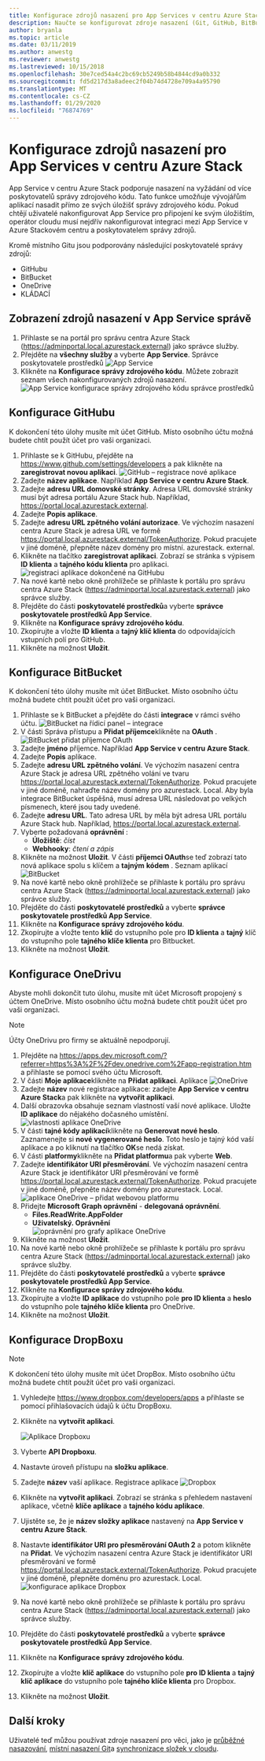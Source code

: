 ```yaml
---
title: Konfigurace zdrojů nasazení pro App Services v centru Azure Stack
description: Naučte se konfigurovat zdroje nasazení (Git, GitHub, BitBucket, DropBox a OneDrive) pro App Services v centru Azure Stack.
author: bryanla
ms.topic: article
ms.date: 03/11/2019
ms.author: anwestg
ms.reviewer: anwestg
ms.lastreviewed: 10/15/2018
ms.openlocfilehash: 30e7ced54a4c2bc69cb5249b58b4844cd9a0b332
ms.sourcegitcommit: fd5d217d3a8adeec2f04b74d4728e709a4a95790
ms.translationtype: MT
ms.contentlocale: cs-CZ
ms.lasthandoff: 01/29/2020
ms.locfileid: "76874769"
---
```

# <a name="configure-deployment-sources-for-app-services-on-azure-stack-hub"></a>Konfigurace zdrojů nasazení pro App Services v centru Azure Stack

App Service v centru Azure Stack podporuje nasazení na vyžádání od více poskytovatelů správy zdrojového kódu. Tato funkce umožňuje vývojářům aplikací nasadit přímo ze svých úložišť správy zdrojového kódu. Pokud chtějí uživatelé nakonfigurovat App Service pro připojení ke svým úložištím, operátor cloudu musí nejdřív nakonfigurovat integraci mezi App Service v Azure Stackovém centru a poskytovatelem správy zdrojů.  

Kromě místního Gitu jsou podporovány následující poskytovatelé správy zdrojů:

* GitHubu
* BitBucket
* OneDrive
* KLÁDACÍ

## <a name="view-deployment-sources-in-app-service-administration"></a>Zobrazení zdrojů nasazení v App Service správě

1. Přihlaste se na portál pro správu centra Azure Stack (https://adminportal.local.azurestack.external) jako správce služby.
2. Přejděte na **všechny služby** a vyberte **App Service**.
    Správce poskytovatele prostředků ![App Service][1]
3. Klikněte na **Konfigurace správy zdrojového kódu**. Můžete zobrazit seznam všech nakonfigurovaných zdrojů nasazení.
    ![App Service konfigurace správy zdrojového kódu správce prostředků][2]

## <a name="configure-github"></a>Konfigurace GitHubu

K dokončení této úlohy musíte mít účet GitHub. Místo osobního účtu možná budete chtít použít účet pro vaši organizaci.

1. Přihlaste se k GitHubu, přejděte na https://www.github.com/settings/developers a pak klikněte na **zaregistrovat novou aplikaci**.
    ![GitHub – registrace nové aplikace][3]
2. Zadejte **název aplikace**. Například **App Service v centru Azure Stack**.
3. Zadejte **adresu URL domovské stránky**. Adresa URL domovské stránky musí být adresa portálu Azure Stack hub. Například, https://portal.local.azurestack.external.
4. Zadejte **Popis aplikace**.
5. Zadejte **adresu URL zpětného volání autorizace**. Ve výchozím nasazení centra Azure Stack je adresa URL ve formě https://portal.local.azurestack.external/TokenAuthorize. Pokud pracujete v jiné doméně, přepněte název domény pro místní. azurestack. external.
6. Klikněte na tlačítko **zaregistrovat aplikaci**. Zobrazí se stránka s výpisem **ID klienta** a **tajného kódu klienta** pro aplikaci.
    ![registraci aplikace dokončené na GitHubu][5]
7. Na nové kartě nebo okně prohlížeče se přihlaste k portálu pro správu centra Azure Stack (https://adminportal.local.azurestack.external) jako správce služby.
8. Přejděte do části **poskytovatelé prostředků**a vyberte **správce poskytovatele prostředků App Service**.
9. Klikněte na **Konfigurace správy zdrojového kódu**.
10. Zkopírujte a vložte **ID klienta** a **tajný klíč klienta** do odpovídajících vstupních polí pro GitHub.
11. Klikněte na možnost **Uložit**.

## <a name="configure-bitbucket"></a>Konfigurace BitBucket

K dokončení této úlohy musíte mít účet BitBucket. Místo osobního účtu možná budete chtít použít účet pro vaši organizaci.

1. Přihlaste se k BitBucket a přejděte do části **integrace** v rámci svého účtu.
    ![BitBucket na řídicí panel – integrace][7]
2. V části Správa přístupu a **Přidat příjemce**klikněte na **OAuth** .
    ![BitBucket přidat příjemce OAuth][8]
3. Zadejte **jméno** příjemce. Například **App Service v centru Azure Stack**.
4. Zadejte **Popis** aplikace.
5. Zadejte **adresu URL zpětného volání**. Ve výchozím nasazení centra Azure Stack je adresa URL zpětného volání ve tvaru https://portal.local.azurestack.external/TokenAuthorize. Pokud pracujete v jiné doméně, nahraďte název domény pro azurestack. Local. Aby byla integrace BitBucket úspěšná, musí adresa URL následovat po velkých písmenech, které jsou tady uvedené.
6. Zadejte **adresu URL**. Tato adresa URL by měla být adresa URL portálu Azure Stack hub. Například, https://portal.local.azurestack.external.
7. Vyberte požadovaná **oprávnění** :
    - **Úložiště**: *číst*
    - **Webhooky**: *čtení a zápis*
8. Klikněte na možnost **Uložit**. V části **příjemci OAuth**se teď zobrazí tato nová aplikace spolu s klíčem a **tajným** **kódem** .
    Seznam aplikací ![BitBucket][9]
9.  Na nové kartě nebo okně prohlížeče se přihlaste k portálu pro správu centra Azure Stack (https://adminportal.local.azurestack.external) jako správce služby.
10.  Přejděte do části **poskytovatelé prostředků** a vyberte **správce poskytovatele prostředků App Service**.
11. Klikněte na **Konfigurace správy zdrojového kódu**.
12. Zkopírujte a vložte tento **klíč** do vstupního pole pro **ID klienta** a **tajný** klíč do vstupního pole **tajného klíče klienta** pro Bitbucket.
13. Klikněte na možnost **Uložit**.

## <a name="configure-onedrive"></a>Konfigurace OneDrivu

Abyste mohli dokončit tuto úlohu, musíte mít účet Microsoft propojený s účtem OneDrive.  Místo osobního účtu možná budete chtít použít účet pro vaši organizaci.

> [!NOTE]
> Účty OneDrivu pro firmy se aktuálně nepodporují.

1. Přejděte na https://apps.dev.microsoft.com/?referrer=https%3A%2F%2Fdev.onedrive.com%2Fapp-registration.htm a přihlaste se pomocí svého účtu Microsoft.
2. V části **Moje aplikace**klikněte na **Přidat aplikaci**.
Aplikace ![OneDrive][10]
3. Zadejte **název** nové registrace aplikace: zadejte **App Service v centru Azure Stack**a pak klikněte na **vytvořit aplikaci**.
4. Další obrazovka obsahuje seznam vlastností vaší nové aplikace. Uložte **ID aplikace** do nějakého dočasného umístění.
![vlastnosti aplikace OneDrive][11]
5. V části **tajné kódy aplikací**klikněte na **Generovat nové heslo**. Zaznamenejte si **nové vygenerované heslo**. Toto heslo je tajný kód vaší aplikace a po kliknutí na tlačítko **OK**se nedá získat.
6. V části **platformy**klikněte na **Přidat platformu**a pak vyberte **Web**.
7. Zadejte **identifikátor URI přesměrování**. Ve výchozím nasazení centra Azure Stack je identifikátor URI přesměrování ve formě https://portal.local.azurestack.external/TokenAuthorize. Pokud pracujete v jiné doméně, přepněte název domény pro azurestack. Local.
![aplikace OneDrive – přidat webovou platformu][12]
8. Přidejte **Microsoft Graph oprávnění** - **delegovaná oprávnění**.
    - **Files.ReadWrite.AppFolder**
    - **Uživatelský. Oprávnění**  
      ![oprávnění pro grafy aplikace OneDrive][13]
9. Klikněte na možnost **Uložit**.
10.  Na nové kartě nebo okně prohlížeče se přihlaste k portálu pro správu centra Azure Stack (https://adminportal.local.azurestack.external) jako správce služby.
11.  Přejděte do části **poskytovatelé prostředků** a vyberte **správce poskytovatele prostředků App Service**.
12. Klikněte na **Konfigurace správy zdrojového kódu**.
13. Zkopírujte a vložte **ID aplikace** do vstupního pole **pro ID klienta** a **heslo** do vstupního pole **tajného klíče klienta** pro OneDrive.
14. Klikněte na možnost **Uložit**.

## <a name="configure-dropbox"></a>Konfigurace DropBoxu

> [!NOTE]
> K dokončení této úlohy musíte mít účet DropBox. Místo osobního účtu možná budete chtít použít účet pro vaši organizaci.

1. Vyhledejte https://www.dropbox.com/developers/apps a přihlaste se pomocí přihlašovacích údajů k účtu DropBoxu.
2. Klikněte na **vytvořit aplikaci**.

    ![Aplikace Dropboxu][14]

3. Vyberte **API Dropboxu**.
4. Nastavte úroveň přístupu na **složku aplikace**.
5. Zadejte **název** vaší aplikace.
Registrace aplikace ![Dropbox][15]
6. Klikněte na **vytvořit aplikaci**. Zobrazí se stránka s přehledem nastavení aplikace, včetně **klíče aplikace** a **tajného kódu aplikace**.
7. Ujistěte se, že je **název složky aplikace** nastavený na **App Service v centru Azure Stack**.
8. Nastavte **identifikátor URI pro přesměrování OAuth 2** a potom klikněte na **Přidat**. Ve výchozím nasazení centra Azure Stack je identifikátor URI přesměrování ve formě https://portal.local.azurestack.external/TokenAuthorize. Pokud pracujete v jiné doméně, přepněte doménu pro azurestack. Local.
![konfigurace aplikace Dropbox][16]
9.  Na nové kartě nebo okně prohlížeče se přihlaste k portálu pro správu centra Azure Stack (https://adminportal.local.azurestack.external) jako správce služby.
10.  Přejděte do části **poskytovatelé prostředků** a vyberte **správce poskytovatele prostředků App Service**.
11. Klikněte na **Konfigurace správy zdrojového kódu**.
12. Zkopírujte a vložte **klíč aplikace** do vstupního pole **pro ID klienta** a **tajný klíč aplikace** do vstupního pole **tajného klíče klienta** pro Dropbox.
13. Klikněte na možnost **Uložit**.

## <a name="next-steps"></a>Další kroky

Uživatelé teď můžou používat zdroje nasazení pro věci, jako je [průběžné nasazování](https://docs.microsoft.com/azure/app-service/deploy-continuous-deployment), [místní nasazení Git](https://docs.microsoft.com/azure/app-service/deploy-local-git)a [synchronizace složek v cloudu](https://docs.microsoft.com/azure/app-service/deploy-content-sync).

<!--Image references-->
[1]: ./media/azure-stack-app-service-configure-deployment-sources/App-service-provider-admin.png
[2]: ./media/azure-stack-app-service-configure-deployment-sources/App-service-provider-admin-source-control-configuration.png
[3]: ./media/azure-stack-app-service-configure-deployment-sources/App-service-provider-admin-github-developer-applications.png
[4]: ./media/azure-stack-app-service-configure-deployment-sources/App-service-provider-admin-github-register-a-new-oauth-application-populated.png
[5]: ./media/azure-stack-app-service-configure-deployment-sources/App-service-provider-admin-github-register-a-new-oauth-application-complete.png
[6]: ./media/azure-stack-app-service-configure-deployment-sources/App-service-provider-admin-roles-management-server-repair-all.png
[7]: ./media/azure-stack-app-service-configure-deployment-sources/App-service-provider-admin-bitbucket-dashboard.png
[8]: ./media/azure-stack-app-service-configure-deployment-sources/App-service-provider-admin-bitbucket-access-management-add-oauth-consumer.png
[9]: ./media/azure-stack-app-service-configure-deployment-sources/App-service-provider-admin-bitbucket-access-management-add-oauth-consumer-complete.png
[10]: ./media/azure-stack-app-service-configure-deployment-sources/App-service-provider-admin-Onedrive-applications.png
[11]: ./media/azure-stack-app-service-configure-deployment-sources/App-service-provider-admin-Onedrive-application-registration.png
[12]: ./media/azure-stack-app-service-configure-deployment-sources/App-service-provider-admin-Onedrive-application-platform.png
[13]: ./media/azure-stack-app-service-configure-deployment-sources/App-service-provider-admin-Onedrive-application-graph-permissions.png
[14]: ./media/azure-stack-app-service-configure-deployment-sources/App-service-provider-admin-Dropbox-applications.png
[15]: ./media/azure-stack-app-service-configure-deployment-sources/App-service-provider-admin-Dropbox-application-registration.png
[16]: ./media/azure-stack-app-service-configure-deployment-sources/App-service-provider-admin-Dropbox-application-configuration.png
